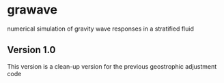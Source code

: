 grawave
=======

numerical simulation of gravity wave responses in a stratified fluid

Version 1.0
-----------
This version is a clean-up version for the previous geostrophic adjustment code

